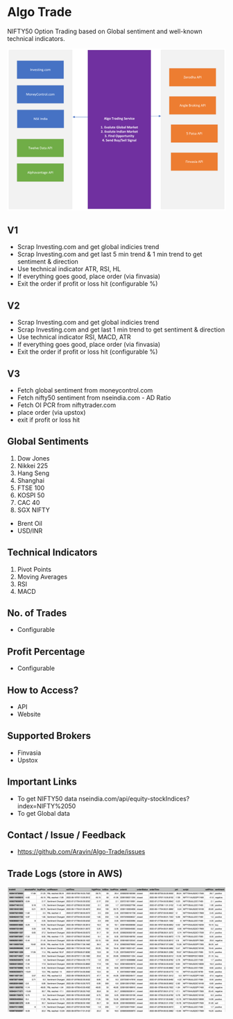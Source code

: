 # Algo Trade

NIFTY50 Option Trading based on Global sentiment and well-known technical indicators.

![Basic Flow Diagram](https://github.com/Aravin/Algo-Trade/raw/main/assets/images/basic-flow-diagram.png)

## V1

- Scrap Investing.com and get global indicies trend
- Scrap Investing.com and get last 5 min trend & 1 min trend to get sentiment & direction
- Use technical indicator ATR, RSI, HL
- If everything goes good, place order (via finvasia)
- Exit the order if profit or loss hit (configurable %)

## V2

- Scrap Investing.com and get global indicies trend
- Scrap Investing.com and get last 1 min trend to get sentiment & direction
- Use technical indicator RSI, MACD, ATR
- If everything goes good, place order (via finvasia)
- Exit the order if profit or loss hit (configurable %)

## V3

- Fetch global sentiment from moneycontrol.com
- Fetch nifty50 sentiment from nseindia.com - AD Ratio
- Fetch OI PCR from niftytrader.com
- place order (via upstox)
- exit if profit or loss hit

## Global Sentiments

1. Dow Jones
2. Nikkei 225
3. Hang Seng
4. Shanghai
5. FTSE 100
6. KOSPI 50
7. CAC 40
8. SGX NIFTY

- Brent Oil
- USD/INR

## Technical Indicators

1. Pivot Points
2. Moving Averages
3. RSI
4. MACD

## No. of Trades

- Configurable

## Profit Percentage

- Configurable

## How to Access?

- API
- Website

## Supported Brokers

- Finvasia
- Upstox

## Important Links

- To get NIFTY50 data nseindia.com/api/equity-stockIndices?index=NIFTY%2050
- To get Global data

## Contact / Issue / Feedback

- <https://github.com/Aravin/Algo-Trade/issues>


## Trade Logs (store in AWS)

![Basic Flow Diagram](https://github.com/Aravin/Algo-Trade/raw/main/assets/images/trade-log.png)

